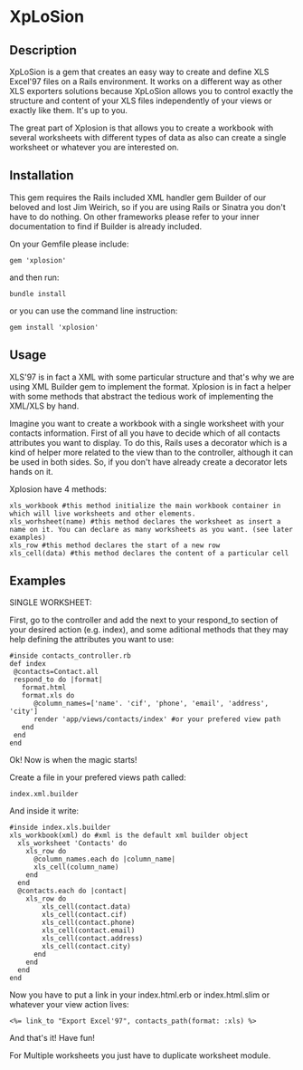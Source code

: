 XpLoSion
========

Description
---------------
XpLoSion is a gem that creates an easy way to create and define XLS Excel'97 files on a Rails environment. It works on a different way as other XLS exporters solutions because XpLoSion allows you to control exactly the structure and content of your XLS files independently of your views or exactly like them. It's up to you.

The great part of Xplosion is that allows you to create a workbook with several worksheets with different types of data as also can create a single worksheet or whatever you are interested on.

Installation
---------------
This gem requires the Rails included XML handler gem Builder of our beloved and lost Jim Weirich, so if you are using Rails or Sinatra you don't have to do nothing. On other frameworks please refer to your inner documentation to find if Builder is already included.

On your Gemfile please include:

    gem 'xplosion'

and then run:

    bundle install

or you can use the command line instruction:

    gem install 'xplosion'

Usage
---------

XLS'97 is in fact a XML with some particular structure and that's why we are using XML Builder gem to implement the format. Xplosion is in fact a helper with some methods that abstract the tedious work of implementing the XML/XLS by hand.

Imagine you want to create a workbook with a single worksheet with your contacts information. First of all you have to decide which of all contacts attributes you want to display. To do this, Rails uses a decorator which is a kind of helper more related to the view than to the controller, although it can be used in both sides. So, if you don't have already create a decorator lets hands on it.

Xplosion have 4 methods:

    xls_workbook #this method initialize the main workbook container in which will live worksheets and other elements.
    xls_worhsheet(name) #this method declares the worksheet as insert a name on it. You can declare as many worksheets as you want. (see later examples)
    xls_row #this method declares the start of a new row
    xls_cell(data) #this method declares the content of a particular cell

Examples
--------

SINGLE WORKSHEET:

First, go to the controller and add the next to your respond_to section of your desired action (e.g. index), and some aditional methods that they may help defining the attributes you want to use:

    #inside contacts_controller.rb
    def index
     @contacts=Contact.all
     respond_to do |format|
       format.html
       format.xls do
          @column_names=['name'. 'cif', 'phone', 'email', 'address', 'city']
          render 'app/views/contacts/index' #or your prefered view path
       end
     end
    end
    
Ok! Now is when the magic starts!

Create a file in your prefered views path called:

    index.xml.builder
    
And inside it write:

    #inside index.xls.builder
    xls_workbook(xml) do #xml is the default xml builder object
      xls_worksheet 'Contacts' do
        xls_row do
          @column_names.each do |column_name|
          xls_cell(column_name)
        end
      end
      @contacts.each do |contact|
        xls_row do
            xls_cell(contact.data)
            xls_cell(contact.cif)
            xls_cell(contact.phone)
            xls_cell(contact.email)
            xls_cell(contact.address)
            xls_cell(contact.city)
          end
        end
      end
    end
    
Now you have to put a link in your index.html.erb or index.html.slim or whatever your view action lives:

    <%= link_to "Export Excel'97", contacts_path(format: :xls) %>
    
And that's it! Have fun!

For Multiple worksheets you just have to duplicate worksheet module.
